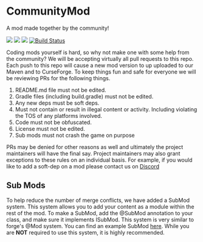 # CommunityMod
A mod made together by the community!

[![](https://img.shields.io/badge/Discord-MMD-green.svg?style=flat&logo=Discord)](https://discord.mcmoddev.com)
[![](http://cf.way2muchnoise.eu/full_318535_downloads.svg)](https://minecraft.curseforge.com/projects/community-mod)
[![](http://cf.way2muchnoise.eu/versions/318535.svg)](https://minecraft.curseforge.com/projects/community-mod)
[![Build Status](https://ci.mcmoddev.com/job/DarkhaxMC/job/1.12.X/job/CommunityMod/badge/icon)](https://ci.mcmoddev.com/job/DarkhaxMC/job/1.12.X/job/CommunityMod/)

Coding mods yourself is hard, so why not make one with some help from the community? We will be accepting virtually all pull requests to this repo. Each push to this repo will cause a new mod version to up uploaded to our Maven and to CurseForge. To keep things fun and safe for everyone we will be reviewing PRs for the following things.

1. README.md file must not be edited.
2. Gradle files (including build.gradle) must not be edited. 
3. Any new deps must be soft deps.
4. Must not contain or result in illegal content or activity. Including violating the TOS of any platforms involved.
5. Code must not be obfuscated. 
6. License must not be edited.
7. Sub mods must not crash the game on purpose

PRs may be denied for other reasons as well and ultimately the project maintainers will have the final say. Project maintainers may also grant exceptions to these rules on an individual basis. For example, if you would like to add a soft-dep on a mod please contact us on [Discord](https://discord.mcmoddev.com)

## Sub Mods

To help reduce the number of merge conflicts, we have added a SubMod system. This system allows you to add your content as a module within the rest of the mod. To make a SubMod, add the @SubMod annotation to your class, and make sure it implements ISubMod. This system is very similar to forge's @Mod system. You can find an example SubMod [here](https://github.com/MinecraftModDevelopmentMods/CommunityMod/blob/master/src/main). While you are **NOT** required to use this system, it is highly recommended. 
